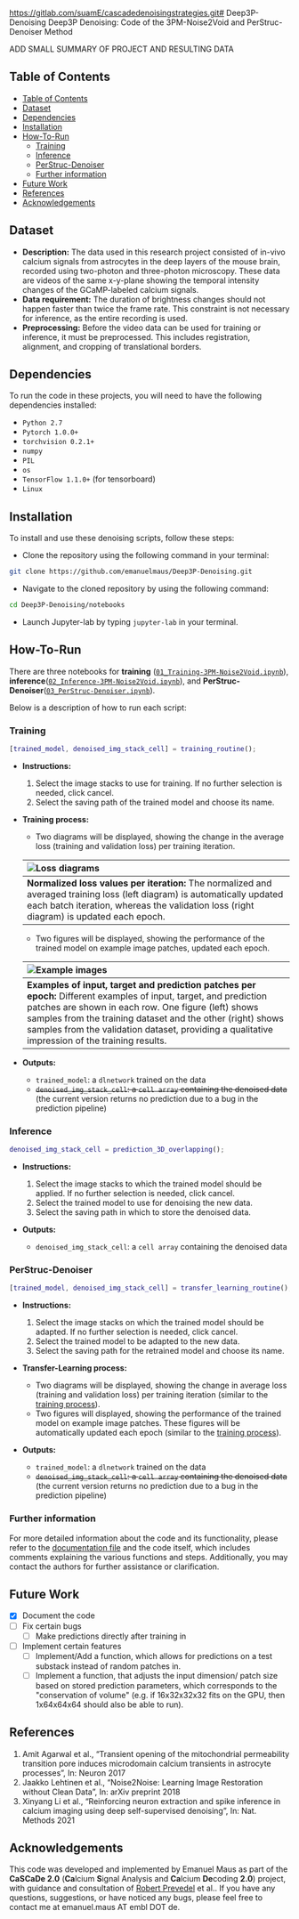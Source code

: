 https://gitlab.com/suamE/cascadedenoisingstrategies.git# Deep3P-Denoising
Deep3P Denoising: Code of the 3PM-Noise2Void and PerStruc-Denoiser Method

ADD SMALL SUMMARY OF PROJECT AND RESULTING DATA
## Table of Contents

- [Table of Contents](#table-of-contents)
- [Dataset](#dataset)
- [Dependencies](#dependencies)
- [Installation](#installation)
- [How-To-Run](#how-to-run)
  - [Training](#training)
  - [Inference](#inference)
  - [PerStruc-Denoiser](#perstruc-denoiser)
  - [Further information](#further-information)
- [Future Work](#future-work)
- [References](#references)
- [Acknowledgements](#acknowledgements)

## Dataset

- **Description:** The data used in this research project consisted of in-vivo calcium signals from astrocytes in the deep layers of the mouse brain, recorded using two-photon and three-photon microscopy. These data are videos of the same x-y-plane showing the temporal intensity changes of the GCaMP-labeled calcium signals.
- **Data requirement:** The duration of brightness changes should not happen faster than twice the frame rate. This constraint is not necessary for inference, as the entire recording is used.
- **Preprocessing:** Before the video data can be used for training or inference, it must be preprocessed. This includes registration, alignment, and cropping of translational borders.

## Dependencies

To run the code in these projects, you will need to have the following dependencies installed:

- `Python 2.7`
- `Pytorch 1.0.0+`
- `torchvision 0.2.1+`
- `numpy`
- `PIL`
- `os`
- `TensorFlow 1.1.0+` (for tensorboard)
- `Linux`


## Installation

To install and use these denoising scripts, follow these steps:

- Clone the repository using the following command in your terminal:
```sh
git clone https://github.com/emanuelmaus/Deep3P-Denoising.git
```
- Navigate to the cloned repository by using the following command:
```sh
cd Deep3P-Denoising/notebooks
```
- Launch Jupyter-lab by typing ``jupyter-lab`` in your terminal.

## How-To-Run


There are three notebooks for **training** ([``01_Training-3PM-Noise2Void.ipynb``](/notebooks/01_Training-3PM-Noise2Void.ipyn)), **inference**([``02_Inference-3PM-Noise2Void.ipynb``](/notebooks/02_Inference-3PM-Noise2Void.ipynb)), and **PerStruc-Denoiser**([``03_PerStruc-Denoiser.ipynb``](/notebooks/03_PerStruc-Denoiser.ipynb)).

Below is a description of how to run each script:

### Training
```Matlab
[trained_model, denoised_img_stack_cell] = training_routine();
```
- **Instructions:**
	1. Select the image stacks to use for training. If no further selection is needed, click cancel.
	2. Select the saving path of the trained model and choose its name.

- **Training process:**
	- Two diagrams will be displayed, showing the change in the average loss (training and validation loss) per training iteration.

	|  ![Loss diagrams](docs/images/logger/logger_loss.PNG) |
	|:---|
	|**Normalized loss values per iteration:** The normalized and averaged training loss (left diagram) is automatically updated each batch iteration, whereas the validation loss (right diagram) is updated each epoch.|

	- Two figures will be displayed, showing the performance of the trained model on example image patches, updated each epoch.

	|  ![Example images](docs/images/logger/logger_images.PNG) |
	|:---|
	|**Examples of input, target and prediction patches per epoch:** Different examples of input, target, and prediction patches are shown in each row. One figure (left) shows samples from the training dataset and the other (right) shows samples from the validation dataset, providing a qualitative impression of the training results.|

- **Outputs:**
	- ``trained_model``: a ``dlnetwork`` trained on the data
	- ~~``denoised_img_stack_cell``: a ``cell array`` containing the denoised data~~ (the current version returns no prediction due to a bug in the prediction pipeline)

### Inference
```Matlab
denoised_img_stack_cell = prediction_3D_overlapping();
```
- **Instructions:**
	1. Select the image stacks to which the trained model should be applied. If no further selection is needed, click cancel.
	2. Select the trained model to use for denoising the new data.
	3. Select the saving path in which to store the denoised data.

- **Outputs:**
	- ``denoised_img_stack_cell``: a ``cell array`` containing the denoised data


### PerStruc-Denoiser
```Matlab
[trained_model, denoised_img_stack_cell] = transfer_learning_routine();
```
- **Instructions:**
	1. Select the image stacks on which the trained model should be adapted. If no further selection is needed, click cancel.
	2. Select the trained model to be adapted to the new data.
	3. Select the saving path for the retrained model and choose its name.

- **Transfer-Learning process:**
	- Two diagrams will be displayed, showing the change in average loss (training and validation loss) per training iteration (similar to the [training process](#training)).
	- Two figures will displayed, showing the performance of the trained model on example image patches. These figures will be automatically updated each epoch (similar to the [training process](#training)).

- **Outputs:**
	- ``trained_model``: a ``dlnetwork`` trained on the data
	- ~~``denoised_img_stack_cell``: a ``cell array`` containing the denoised data~~ (the current version returns no prediction due to a bug in the prediction pipeline)

### Further information

For more detailed information about the code and its functionality, please refer to the [documentation file](/docs/documentation/Documentation.txt) and the code itself, which includes comments explaining the various functions and steps. Additionally, you may contact the authors for further assistance or clarification.

## Future Work

- [X] Document the code
- [ ] Fix certain bugs
	- [ ] Make predictions directly after training in
- [ ] Implement certain features
	- [ ] Implement/Add a function, which allows for predictions on a test substack instead of random patches in.
	- [ ] Implement a function, that adjusts the input dimension/ patch size based on stored prediction parameters, which corresponds to the "conservation of volume" (e.g. if 16x32x32x32 fits on the GPU, then 1x64x64x64 should also be able to run).

## References

1. Amit Agarwal et al., “Transient opening of the mitochondrial permeability transition pore induces microdomain calcium transients in astrocyte processes”, In: Neuron 2017
2. Jaakko Lehtinen et al., “Noise2Noise: Learning Image Restoration without Clean Data”, In: arXiv preprint 2018
3. Xinyang Li et al., “Reinforcing neuron extraction and spike inference in calcium imaging using deep self-supervised denoising”, In: Nat. Methods 2021

## Acknowledgements

This code was developed and implemented by Emanuel Maus as part of the **CaSCaDe 2.0** (**Ca**lcium **S**ignal Analysis and **Ca**lcium **De**coding **2.0**) project, with guidance and consultation of [Robert Prevedel](https://www.prevedel.embl.de/) et al.. If you have any questions, suggestions, or have noticed any bugs, please feel free to contact me at emanuel.maus AT embl DOT de.